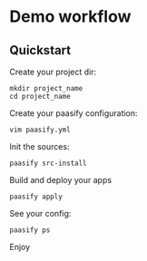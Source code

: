 # Demo workflow

## Quickstart

Create your project dir:
```
mkdir project_name
cd project_name
```

Create your paasify configuration:
```
vim paasify.yml
```

Init the sources:
```
paasify src-install
```

Build and deploy your apps
```
paasify apply
```

See your config:
```
paasify ps
```

Enjoy


